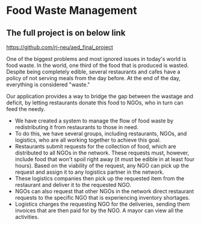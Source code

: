 # Food Waste Management

## The full project is on below link
https://github.com/rj-neu/aed_final_project

One of the biggest problems and most ignored issues in today's world is food waste. In the world, one third of the food that is produced is wasted. Despite being completely edible, several restaurants and cafes have a policy of not serving meals from the day before. At the end of the day, everything is considered "waste."

Our application provides a way to bridge the gap between the wastage and deficit, by letting restaurants donate this food to NGOs, who in turn can feed the needy.
- We have created a system to manage the flow of food waste by redistributing it from restaurants to those in need.
- To do this, we have several groups, including restaurants, NGOs, and logistics, who are all working together to achieve this goal.
- Restaurants submit requests for the collection of food, which are distributed to all NGOs in the network. These requests must, however, include food that won't spoil right away (it must be edible in at least four hours). Based on the viability of the request, any NGO can pick up the request and assign it to any logistics partner in the network.
- These logistics companies then pick up the requested item from the restaurant and deliver it to the requested NGO.
- NGOs can also request that other NGOs in the network direct restaurant requests to the specific NGO that is experiencing inventory shortages.
- Logistics charges the requesting NGO for the deliveries, sending them invoices that are then paid for by the NGO. A mayor can view all the activities.

